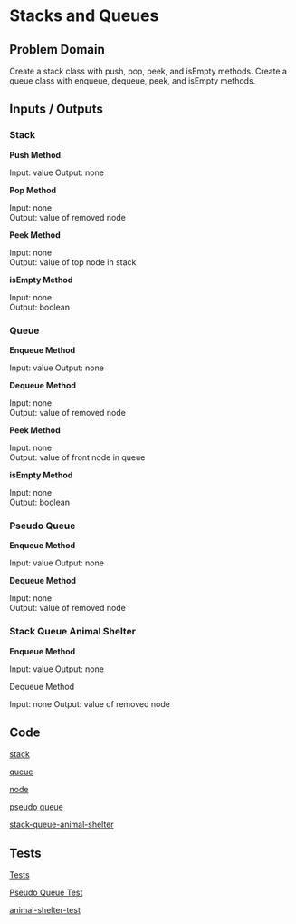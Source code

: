 # Stacks and Queues

## Problem Domain
Create a stack class with push, pop, peek, and isEmpty methods. Create a queue class with enqueue, dequeue, peek, and isEmpty methods.

## Inputs / Outputs

### Stack

**Push Method**

Input: value
Output: none

**Pop Method**

Input: none  
Output: value of removed node

**Peek Method**

Input: none  
Output: value of top node in stack

**isEmpty Method**

Input: none  
Output: boolean

### Queue

**Enqueue Method**

Input: value
Output: none

**Dequeue Method**

Input: none  
Output: value of removed node

**Peek Method**

Input: none  
Output: value of front node in queue

**isEmpty Method**

Input: none  
Output: boolean

### Pseudo Queue

**Enqueue Method**

Input: value
Output: none

**Dequeue Method**

Input: none  
Output: value of removed node

### Stack Queue Animal Shelter

**Enqueue Method**

Input: value
Output: none

Dequeue Method

Input: none
Output: value of removed node

## Code 

[stack](./module/stack.js)

[queue](./module/queue.js)

[node](./module/node.js)

[pseudo queue](./module/pseudoQueue.js)

[stack-queue-animal-shelter](./module/animalShelter.js)

## Tests

[Tests](./__tests__/test.js)

[Pseudo Queue Test](./__tests__/pseudoTest.js)

[animal-shelter-test](./__tests__/animalShelterTests.js)
